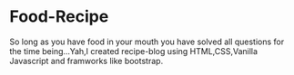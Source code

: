 # Food-Recipe
So long as you have food in your mouth you have solved all questions for the time being...Yah,I created recipe-blog using HTML,CSS,Vanilla Javascript and framworks like bootstrap.
